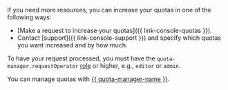 If you need more resources, you can increase your quotas in one of the following ways:

* [Make a request to increase your quotas]({{ link-console-quotas }}).
* Contact [support]({{ link-console-support }}) and specify which quotas you want increased and by how much.

To have your request processed, you must have the `quota-manager.requestOperator` [role](../iam/roles-reference.md#quota-manager-requestoperator) or higher, e.g., `editor` or `admin`.

You can manage quotas with [{{ quota-manager-name }}](../quota-manager/quickstart.md).